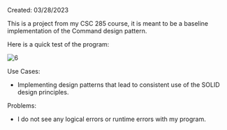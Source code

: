 Created: 03/28/2023

This is a project from my CSC 285 course, it is meant to be a baseline implementation of the Command design pattern.

Here is a quick test of the program:

![6](https://user-images.githubusercontent.com/104415326/236160865-6a20da66-3fa1-4da6-a566-52ddff0b81e8.jpg)

Use Cases:

 - Implementing design patterns that lead to consistent use of the SOLID design principles.

Problems:

 - I do not see any logical errors or runtime errors with my program.
